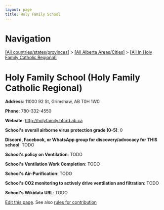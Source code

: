 ```yaml
---
layout: page
title: Holy Family School
---
```

# Navigation

[[All countries/states/provinces]](../../..) > [[All Alberta Areas/Cities]](../..) > [[All In Holy Family Catholic Regional]](..)

# Holy Family School (Holy Family Catholic Regional)

**Address**: 11000 92 St, Grimshaw, AB T0H 1W0

**Phone**: 780-332-4550

**Website**: <http://holyfamily.hfcrd.ab.ca>

**School's overall airborne virus protection grade (0-5)**: 0

**Discord, Facebook, or WhatsApp group for discovery/advocacy for THIS school**: TODO

**School's policy on Ventilation**: TODO

**School's Ventilation Work Completion**: TODO

**School's Air-Purification**: TODO

**School's CO2 monitoring to actively drive ventilation and filtration**: TODO

**School's Wikidata URL**: TODO


[Edit this page](https://github.com/ventilate-schools/AB/edit/main/./Holy_Family_Catholic_Regional/Holy_Family_School.md). See also [rules for contribution](../../../contribution-rules/)